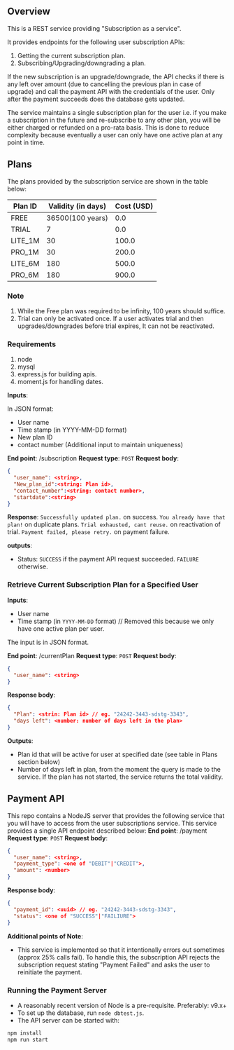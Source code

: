 
## Overview

This is a REST service providing "Subscription as a service".

It provides endpoints for the following user subscription APIs:

1. Getting the current subscription plan.
2. Subscribing/Upgrading/downgrading a plan. 

If the new subscription is an upgrade/downgrade, the API checks if there is any left over amount (due to cancelling the previous plan in case of upgrade)
 and call the payment API with the credentials of the user. Only after the payment succeeds does the database gets updated.

The service maintains a single subscription plan for the user i.e. if you make a subscription in the future and re-subscribe to any other plan,
you will be either charged or refunded on a pro-rata basis. This is done to reduce complexity because eventually a user can only have one 
active plan at any point in time.

##  Plans 

The plans provided by the subscription service are shown in the table below:

| Plan ID     | Validity (in days) | Cost (USD) 
| ----------- | ------------------ | -----------   
| FREE	      | 36500(100 years)	 | 0.0
| TRIAL	      | 7				   | 0.0
| LITE_1M	  | 30				   | 100.0
| PRO_1M	  | 30				   | 200.0
| LITE_6M	  | 180				   | 500.0
| PRO_6M	  | 180				   | 900.0

### Note
1. While the Free plan was required to be infinity, 100 years should suffice.
2. Trial can only be activated once. If a user activates trial and then upgrades/downgrades before trial expires, It can not be reactivated.


### Requirements

1. node
2. mysql
3. express.js for building apis.  
4. moment.js for handling dates.

**Inputs**:

In JSON format:

- User name
- Time stamp (in YYYY-MM-DD format)
- New plan ID
- contact number (Additional input to maintain uniqueness)

**End point**: <url>/subscription
**Request type**: `POST`
**Request body**:
```json
{
  "user_name": <string>,
  "New_plan_id":<string: Plan id>,
  "contact_number":<string: contact number>,
  "startdate":<string>
}
``` 
**Response**:
```Successfully updated plan.``` on success.
```You already have that plan!``` on duplicate plans.
```Trial exhausted, cant reuse.``` on reactivation of trial.
```Payment failed, please retry.``` on payment failure.


**outputs**:
- Status: `SUCCESS` if the payment API request succeeded. `FAILURE` otherwise.

### Retrieve Current Subscription Plan for a Specified User

**Inputs**:
- User name
- Time stamp (in `YYYY-MM-DD` format) // Removed this because we only have one active plan per user.

The input is in JSON format.

**End point**: <url>/currentPlan
**Request type**: `POST`
**Request body**:
```json
{
  "user_name": <string>
}
``` 
**Response body**:
```json
{
  "Plan": <strin: Plan id> // eg. "24242-3443-sdstg-3343",
  "days left": <number: number of days left in the plan>
}
```
**Outputs**:

- Plan id that will be active for user at specified date (see table in Plans section below)
- Number of days left in plan, from the moment the query is made to the service. If the plan has not started,
  the service returns the total validity.

## Payment API

This repo contains a NodeJS server that provides the following service that you will have to access from the user subscriptions service. 
This service provides a single API endpoint described below:
**End point**: <url>/payment
**Request type**: `POST`
**Request body**:
```json
{
  "user_name": <string>,
  "payment_type": <one of "DEBIT"|"CREDIT">,
  "amount": <number>
}
``` 
**Response body**:
```json
{
  "payment_id": <uuid> // eg. "24242-3443-sdstg-3343",
  "status": <one of "SUCCESS"|"FAILIURE">
}
```

**Additional points of Note**:

- This service is implemented so that it intentionally errors out sometimes (approx 25% calls fail). To handle this, the subscription API rejects the       subscription request stating "Payment Failed" and asks the user
  to reinitiate the payment.

### Running the Payment Server

- A reasonably recent version of Node is a pre-requisite. Preferably: v9.x+
- To set up the database, run ```node dbtest.js```. 
- The API server can be started with:

```bash
npm install
npm run start
```

